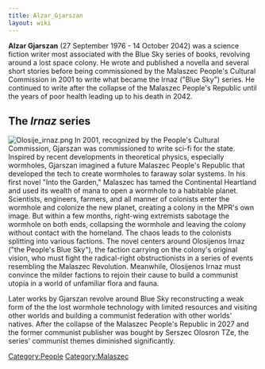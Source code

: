 ```yaml
---
title: Alzar_Gjarszan
layout: wiki
---
```

**Alzar Gjarszan** (27 September 1976 - 14 October 2042) was a science
fiction writer most associated with the Blue Sky series of books,
revolving around a lost space colony. He wrote and published a novella
and several short stories before being commissioned by the Malaszec
People's Cultural Commission in 2001 to write what became the Irnaz
("Blue Sky") series. He continued to write after the collapse of the
Malaszec People's Republic until the years of poor health leading up to
his death in 2042.

## The *Irnaz* series

![](Olosije_irnaz.png "Olosije_irnaz.png") In 2001, recognized by the
People's Cultural Commission, Gjarszan was commissioned to write sci-fi
for the state. Inspired by recent developments in theoretical physics,
especially wormholes, Gjarszan imagined a future Malaszec People's
Republic that developed the tech to create wormholes to faraway solar
systems. In his first novel "Into the Garden," Malaszec has tamed the
Continental Heartland and used its wealth of mana to open a wormhole to
a habitable planet. Scientists, engineers, farmers, and all manner of
colonists enter the wormhole and colonize the new planet, creating a
colony in the MPR's own image. But within a few months, right-wing
extremists sabotage the wormhole on both ends, collapsing the wormhole
and leaving the colony without contact with the homeland. The chaos
leads to the colonists splitting into various factions. The novel
centers around Olosijenos Irnaz ("the People's Blue Sky"), the faction
carrying on the colony's original vision, who must fight the
radical-right obstructionists in a series of events resembling the
Malaszec Revolution. Meanwhile, Olosijenos Irnaz must convince the
milder factions to rejoin their cause to build a communist utopia in a
world of unfamiliar flora and fauna.

Later works by Gjarszan revolve around Blue Sky reconstructing a weak
form of the the lost wormhole technology with limited resources and
visiting other worlds and building a communist federation with other
worlds' natives. After the collapse of the Malaszec People's Republic in
2027 and the former communist publisher was bought by Serszec Olosron
TZe, the series' communist themes diminished significantly.

[Category:People](Category:People "wikilink")
[Category:Malaszec](Category:Malaszec "wikilink")